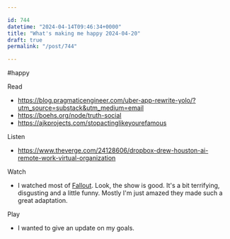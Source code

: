 ```yaml
---

id: 744
datetime: "2024-04-14T09:46:34+0000"
title: "What's making me happy 2024-04-20"
draft: true
permalink: "/post/744"

---
```


#happy 

Read

- https://blog.pragmaticengineer.com/uber-app-rewrite-yolo/?utm_source=substack&utm_medium=email
- https://boehs.org/node/truth-social
- https://ajkprojects.com/stopactinglikeyourefamous

Listen

- https://www.theverge.com/24128606/dropbox-drew-houston-ai-remote-work-virtual-organization

Watch

 - I watched most of [Fallout](). Look, the show is good. It's a bit terrifying, disgusting and a little funny. Mostly I'm just amazed they made such a great adaptation.

Play

 - I wanted to give an update on my goals.
